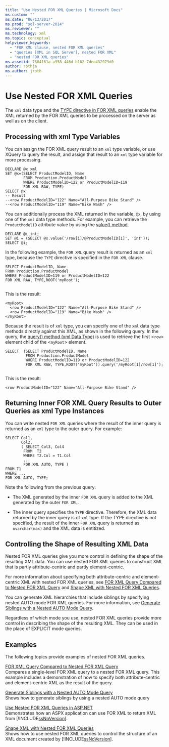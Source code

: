 ```yaml
---
title: "Use Nested FOR XML Queries | Microsoft Docs"
ms.custom: ""
ms.date: "06/13/2017"
ms.prod: "sql-server-2014"
ms.reviewer: ""
ms.technology: xml
ms.topic: conceptual
helpviewer_keywords: 
  - "FOR XML clause, nested FOR XML queries"
  - "queries [XML in SQL Server], nested FOR XML"
  - "nested FOR XML queries"
ms.assetid: 7604161a-a958-446d-b102-7dee432979d0
author: rothja
ms.author: jroth
---
```

# Use Nested FOR XML Queries
  The `xml` data type and the [TYPE directive in FOR XML queries](type-directive-in-for-xml-queries.md) enable the XML returned by the FOR XML queries to be processed on the server as well as on the client.  
  
## Processing with xml Type Variables  
 You can assign the FOR XML query result to an `xml` type variable, or use XQuery to query the result, and assign that result to an `xml` type variable for more processing.  
  
```  
DECLARE @x xml  
SET @x=(SELECT ProductModelID, Name  
        FROM Production.ProductModel  
        WHERE ProductModelID=122 or ProductModelID=119  
        FOR XML RAW, TYPE)  
SELECT @x  
-- Result  
--<row ProductModelID="122" Name="All-Purpose Bike Stand" />  
--<row ProductModelID="119" Name="Bike Wash" />  
```  
  
 You can additionally process the XML returned in the variable, `@x`, by using one of the `xml` data type methods. For example, you can retrieve the `ProductModelID` attribute value by using the [value() method](/sql/t-sql/xml/value-method-xml-data-type).  
  
```  
DECLARE @i int;  
SET @i = (SELECT @x.value('/row[1]/@ProductModelID[1]', 'int'));  
SELECT @i;  
```  
  
 In the following example, the `FOR XML` query result is returned as an `xml` type, because the `TYPE` directive is specified in the `FOR XML` clause.  
  
```  
SELECT ProductModelID, Name  
FROM Production.ProductModel  
WHERE ProductModelID=119 or ProductModelID=122  
FOR XML RAW, TYPE,ROOT('myRoot');  
  
```  
  
 This is the result:  
  
```  
<myRoot>  
  <row ProductModelID="122" Name="All-Purpose Bike Stand" />  
  <row ProductModelID="119" Name="Bike Wash" />  
</myRoot>  
```  
  
 Because the result is of `xml` type, you can specify one of the `xml` data type methods directly against this XML, as shown in the following query. In the query, the [query() method (xml Data Type)](/sql/t-sql/xml/query-method-xml-data-type) is used to retrieve the first <`row`> element child of the <`myRoot`> element.  
  
```  
SELECT  (SELECT ProductModelID, Name  
         FROM Production.ProductModel  
         WHERE ProductModelID=119 or ProductModelID=122  
         FOR XML RAW, TYPE,ROOT('myRoot')).query('/myRoot[1]/row[1]');  
  
```  
  
 This is the result:  
  
```  
<row ProductModelID="122" Name="All-Purpose Bike Stand" />  
```  
  
## Returning Inner FOR XML Query Results to Outer Queries as xml Type Instances  
 You can write nested `FOR XML` queries where the result of the inner query is returned as an `xml` type to the outer query. For example:  
  
```  
SELECT Col1,   
       Col2,   
       ( SELECT Col3, Col4   
        FROM  T2  
        WHERE T2.Col = T1.Col  
        ...  
        FOR XML AUTO, TYPE )  
FROM T1  
WHERE ...  
FOR XML AUTO, TYPE;  
```  
  
 Note the following from the previous query:  
  
-   The XML generated by the inner `FOR XML` query is added to the XML generated by the outer `FOR XML`.  
  
-   The inner query specifies the `TYPE` directive. Therefore, the XML data returned by the inner query is of `xml` type. If the TYPE directive is not specified, the result of the inner `FOR XML` query is returned as `nvarchar(max)` and the XML data is entitized.  
  
## Controlling the Shape of Resulting XML Data  
 Nested FOR XML queries give you more control in defining the shape of the resulting XML data. You can use nested FOR XML queries to construct XML that is partly attribute-centric and partly element-centric.  
  
 For more information about specifying both attribute-centric and element-centric XML with nested FOR XML queries, see [FOR XML Query Compared to Nested FOR XML Query](../xml/for-xml-query-compared-to-nested-for-xml-query.md) and [Shape XML with Nested FOR XML Queries](../xml/shape-xml-with-nested-for-xml-queries.md).  
  
 You can generate XML hierarchies that include siblings by specifying nested AUTO mode FOR XML queries. For more information, see [Generate Siblings with a Nested AUTO Mode Query](../xml/generate-siblings-with-a-nested-auto-mode-query.md).  
  
 Regardless of which mode you use, nested FOR XML queries provide more control in describing the shape of the resulting XML. They can be used in the place of EXPLICIT mode queries.  
  
## Examples  
 The following topics provide examples of nested FOR XML queries.  
  
 [FOR XML Query Compared to Nested FOR XML Query](../xml/for-xml-query-compared-to-nested-for-xml-query.md)  
 Compares a single-level FOR XML query to a nested FOR XML query. This example includes a demonstration of how to specify both attribute-centric and element-centric XML as the result of the query.  
  
 [Generate Siblings with a Nested AUTO Mode Query](../xml/generate-siblings-with-a-nested-auto-mode-query.md)  
 Shows how to generate siblings by using a nested AUTO mode query  
  
 [Use Nested FOR XML Queries in ASP.NET](use-nested-for-xml-queries-in-asp-net.md)  
 Demonstrates how an ASPX application can use FOR XML to return XML from [!INCLUDE[ssNoVersion](../../includes/ssnoversion-md.md)].  
  
 [Shape XML with Nested FOR XML Queries](../xml/shape-xml-with-nested-for-xml-queries.md)  
 Shows how to use nested FOR XML queries to control the structure of an XML document created by [!INCLUDE[ssNoVersion](../../includes/ssnoversion-md.md)].  
  
  
